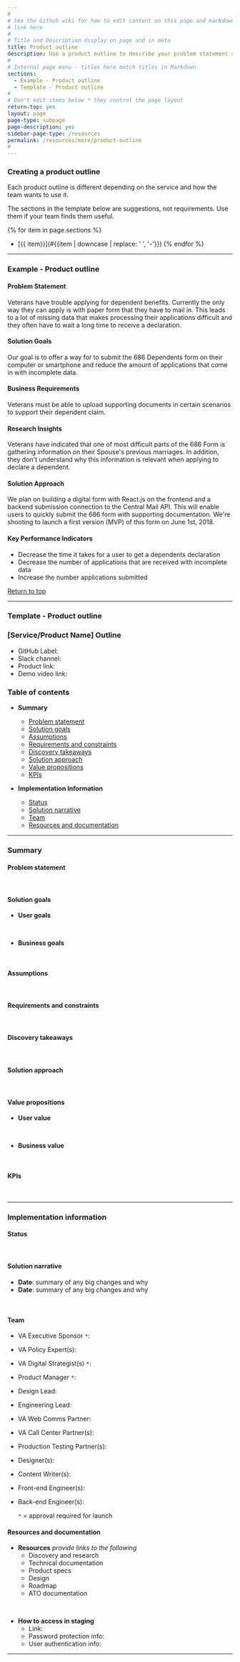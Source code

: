 ```yaml
---
#
# See the Github wiki for how to edit content on this page and markdown styles you can use:
# link here
#
# Title and Description display on page and in meta
title: Product outline
description: Use a product outline to describe your problem statement and hypotheses and keep track of how your service evolves after the <i>Research and Discovery</i> phase.
#
# Internal page menu - titles here match titles in Markdown
sections:
  - Example - Product outline
  - Template - Product outline
#
# Don't edit items below * they control the page layout
return-top: yes
layout: page
page-type: subpage
page-description: yes
sidebar-page-type: /resources
permalink: /resources/more/product-outline
#
---
```


### Creating a product outline

Each product outline is different depending on the service and how the team wants to use it.

The sections in the template below are suggestions, not requirements. Use them if your team finds them useful.

{% for item in page.sections %}
* [{{ item}}](#{{item | downcase | replace: ' ', '-'}})
{% endfor %}

<hr>

### Example - Product outline

#### Problem Statement
 Veterans have trouble applying for dependent benefits. Currently the only way they can apply is with paper form that they have to mail in. This leads to a lot of missing data that makes processing their applications difficult and they often have to wait a long time to receive a declaration.

#### Solution Goals
Our goal is to offer a way for to submit the 686 Dependents form on their computer or smartphone and reduce the amount of applications that come in with incomplete data.

#### Business Requirements
Veterans must be able to upload supporting documents in certain scenarios to support their dependent claim.

#### Research Insights
Veterans have indicated that one of most difficult parts of the 686 Form is gathering information on their Spouse's previous marriages. In addition, they don't understand why this information is relevant when applying to declare a dependent.

#### Solution Approach
We plan on building a digital form with React.js on the frontend and a backend submission connection to the Central Mail API. This will enable users to quickly submit the 686 form with supporting documentation. We're shooting to launch a first version (MVP) of this form on June 1st, 2018.

#### Key Performance Indicators
- Decrease the time it takes for a user to get a dependents declaration
- Decrease the number of applications that are received with incomplete data
- Increase the number applications submitted

<a href="#">Return to top</a>

<hr>


### Template - Product outline


### [Service/Product Name] Outline
* GitHub Label:
* Slack channel:
* Product link:
* Demo video link:

### Table of contents

* **Summary**
  * [Problem statement](#user-problem-statement)
  * [Solution goals](#solution-goals)
  * [Assumptions](#assumptions)
  * [Requirements and constraints](#requirements-and-constraints)
  * [Discovery takeaways](#discovery-takeaways)
  * [Solution approach](#solution-approach)
  * [Value propositions](#value-propositions)
  * [KPIs](#kpis)

* **Implementation Information**
  * [Status](#status)
  * [Solution narrative](#solution-narrative)
  * [Team](#team)
  * [Resources and documentation](#resources-and-documentation)

<hr>

### Summary

#### Problem statement
<br/>

#### Solution goals

* **User goals**
<br/>

* **Business goals**
<br/>

#### Assumptions
<br/>

#### Requirements and constraints
<br/>

#### Discovery takeaways
<br/>

#### Solution approach
<br/>

#### Value propositions

* **User value**
<br/>

* **Business value**
<br/>

#### KPIs
<br/>

<hr>

### Implementation information

#### Status
<br/>

#### Solution narrative
* **Date**: summary of any big changes and why
* **Date**: summary of any big changes and why
<br/>

#### Team

* VA Executive Sponsor `*`:
* VA Policy Expert(s):
* VA Digital Strategist(s) `*`:
* Product Manager `*`:
* Design Lead:
* Engineering Lead:
* VA Web Comms Partner:
* VA Call Center Partner(s):
* Production Testing Partner(s):
* Designer(s):
* Content Writer(s):
* Front-end Engineer(s):
* Back-end Engineer(s):

  `*` = approval required for launch
  <br/>

#### Resources and documentation

* **Resources**
*provide links to the following*
  * Discovery and research
  * Technical documentation
  * Product specs
  * Design
  * Roadmap
  * ATO documentation
<br/>

* **How to access in staging**
  * Link:
  * Password protection info:
  * User authentication info:

<hr>
